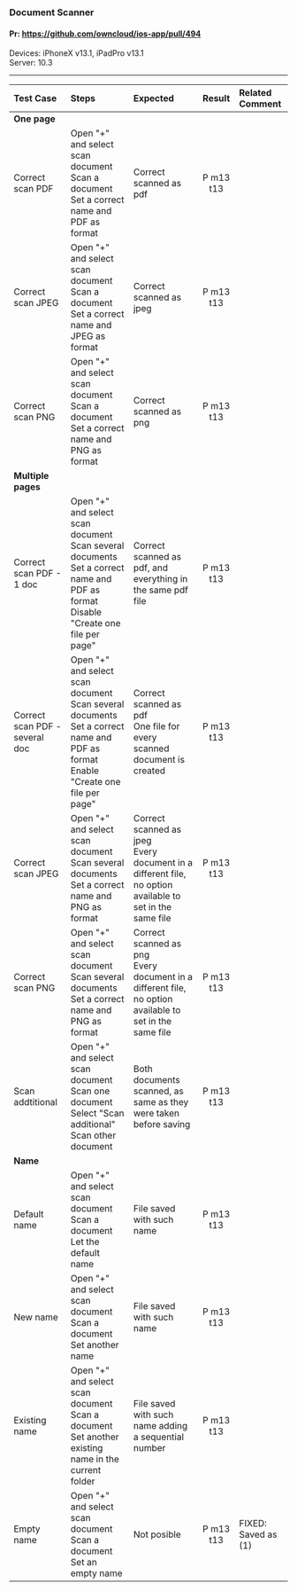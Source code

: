 ###  Document Scanner

#### Pr: https://github.com/owncloud/ios-app/pull/494

Devices: iPhoneX v13.1, iPadPro v13.1 <br>
Server: 10.3

---

 
| Test Case | Steps | Expected | Result | Related Comment | 
| :-------- | :---- | :------- | :----: | :-------------- | 
|**One page**|||||||
| Correct scan PDF | Open "+" and select scan document<br>Scan a document<br>Set a correct name and PDF as format | Correct scanned as pdf | P m13 t13|  |  |
| Correct scan JPEG | Open "+" and select scan document<br>Scan a document<br>Set a correct name and JPEG as format | Correct scanned as jpeg | P m13 t13 |  |  |
| Correct scan PNG | Open "+" and select scan document<br>Scan a document<br>Set a correct name and PNG as format | Correct scanned as png | P m13 t13  |  |  |
|**Multiple pages**|||||||
| Correct scan PDF - 1 doc | Open "+" and select scan document<br>Scan several documents<br>Set a correct name and PDF as format<br>Disable "Create one file per page" | Correct scanned as pdf, and everything in the same pdf file | P m13 t13 |  |  
| Correct scan PDF - several doc | Open "+" and select scan document<br>Scan several documents<br>Set a correct name and PDF as format<br>Enable "Create one file per page" | Correct scanned as pdf<br>One file for every scanned document is created  | P m13 t13 |  |  |
| Correct scan JPEG  | Open "+" and select scan document<br>Scan several documents<br>Set a correct name and PNG as format | Correct scanned as jpeg<br>Every document in a different file, no option available to set in the same file | P m13 t13 |  |  |
| Correct scan PNG  | Open "+" and select scan document<br>Scan several documents<br>Set a correct name and PNG as format | Correct scanned as png<br>Every document in a different file, no option available to set in the same file | P m13 t13 |  |  |
| Scan addtitional  | Open "+" and select scan document<br>Scan one document<br>Select "Scan additional"<br>Scan other document | Both documents scanned, as same as they were taken before saving | P m13 t13|  |  |
|**Name**|||||||
| Default name | Open "+" and select scan document<br>Scan a document<br>Let the default name | File saved with such name | P m13 t13 |  |  |
| New name | Open "+" and select scan document<br>Scan a document<br>Set another name | File saved with such name | P m13 t13 |  |  |
| Existing name | Open "+" and select scan document<br>Scan a document<br>Set another existing name in the current folder | File saved with such name adding a sequential number | P m13 t13 |  |  |
| Empty name | Open "+" and select scan document<br>Scan a document<br>Set an empty name | Not posible | P m13 t13 | FIXED: Saved as (1) |  |